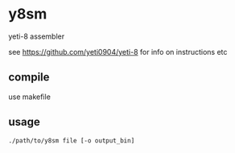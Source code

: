 # y8sm

yeti-8 assembler

see https://github.com/yeti0904/yeti-8 for info on instructions etc

## compile
use makefile

## usage
```
./path/to/y8sm file [-o output_bin]
```